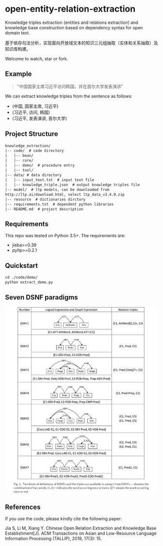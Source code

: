 # open-entity-relation-extraction

Knowledge triples extraction (entities and relations extraction) and knowledge base construction based on dependency syntax for open domain text.

基于依存句法分析，实现面向开放域文本的知识三元组抽取（实体和关系抽取）及知识库构建。

Welcome to watch, star or fork.

## Example

> "中国国家主席习近平访问韩国，并在首尔大学发表演讲"

We can extract knowledge triples from the sentence as follows:

- (中国, 国家主席, 习近平)
- (习近平, 访问, 韩国)
- (习近平, 发表演讲, 首尔大学)

## Project Structure

```
knowledge_extraction/
|-- code/  # code directory
|   |-- bean/
|   |-- core/
|   |-- demo/  # procedure entry
|   |-- tool/
|-- data/ # data directory
|   |-- input_text.txt  # input text file
|   |-- knowledge_triple.json  # output knowledge triples file
|-- model/  # ltp models, can be downloaded from http://ltp.ai/download.html, select ltp_data_v3.4.0.zip
|-- resource  # dictionaries dirctory
|-- requirements.txt  # dependent python libraries
|-- README.md  # project description
```

## Requirements

This repo was tested on Python 3.5+. The requirements are:

- jieba>=0.39
- pyltp>=0.2.1

## Quickstart

```shell
cd ./code/demo/
python extract_demo.py
```

## Seven DSNF paradigms

![DSNF](./img/DSNF.png)

## References

If you use the code, please kindly cite the following paper:

Jia S, Li M, Xiang Y. Chinese Open Relation Extraction and Knowledge Base Establishment[J]. ACM Transactions on Asian and Low-Resource Language Information Processing (TALLIP), 2018, 17(3): 15.
